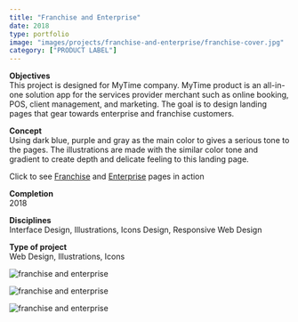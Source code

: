 ```yaml
---
title: "Franchise and Enterprise"
date: 2018
type: portfolio
image: "images/projects/franchise-and-enterprise/franchise-cover.jpg"
category: ["PRODUCT LABEL"]
---
```


<b>Objectives</b><br>
This project is designed for MyTime company. MyTime product is an all-in-one solution app for the services provider merchant such as online booking, POS, client management, and marketing. The goal is to design landing pages that gear towards enterprise and franchise customers.

<b>Concept</b><br>
Using dark blue, purple and gray as the main color to gives a serious tone to the pages. The illustrations are made with the similar color tone and gradient to create depth and delicate feeling to this landing page.

Click to see [Franchise](https://www.mytime.com/m-franchises) and [Enterprise](https://www.mytime.com/m-enterprise) pages in action

<b>Completion</b><br>
2018

<b>Disciplines</b><br>
Interface Design, Illustrations, Icons Design, Responsive Web Design

<b>Type of project</b><br>
Web Design, Illustrations, Icons

<img src="/images/projects/franchise-and-enterprise/franchise-cover.jpg" loading="lazy" alt="franchise and enterprise"><br>

<img src="/images/projects/franchise-and-enterprise/franchise-1.jpg" loading="lazy" alt="franchise and enterprise"><br>

<img src="/images/projects/franchise-and-enterprise/franchise-2.jpg" loading="lazy" alt="franchise and enterprise"><br>

